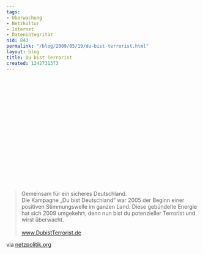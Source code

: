 ```yaml
---
tags:
- Überwachung
- Netzkultur
- Internet
- Datenintegrität
nid: 843
permalink: "/blog/2009/05/19/du-bist-terrorist.html"
layout: blog
title: Du bist Terrorist
created: 1242731373
---
```

<object width="510" height="287"><param name="allowfullscreen" value="true" /><param name="allowscriptaccess" value="always" /><param name="movie" value="http://vimeo.com/moogaloop.swf?clip_id=4631958&amp;server=vimeo.com&amp;show_title=1&amp;show_byline=1&amp;show_portrait=0&amp;color=00ADEF&amp;fullscreen=1" /><embed src="http://vimeo.com/moogaloop.swf?clip_id=4631958&amp;server=vimeo.com&amp;show_title=1&amp;show_byline=1&amp;show_portrait=0&amp;color=00ADEF&amp;fullscreen=1" type="application/x-shockwave-flash" allowfullscreen="true" allowscriptaccess="always" width="500" height="281"></embed></object>
<blockquote>
Gemeinsam für ein sicheres Deutschland.<br />
Die Kampagne „Du bist Deutschland“ war 2005 der Beginn einer positiven Stimmungswelle im ganzen Land. Diese gebündelte Energie hat sich 2009 umgekehrt, denn nun bist du potenzieller Terrorist und wirst überwacht. <br />
<br />
<a href="http://www.DubistTerrorist.de">www.DubistTerrorist.de</a></p>
</blockquote>
via <a href="http://netzpolitik.org">netzpolitik.org</a>
<!--break-->
